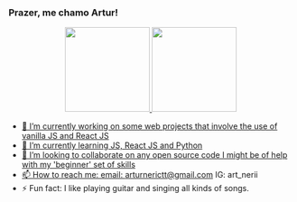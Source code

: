 ### Prazer, me chamo Artur!

<div align="center">
  <a href="https://github.com/Artur-Neri">
   <img height="150em" src="https://github-readme-stats.vercel.app/api/top-langs/?username=Artur-Neri&layout=compact&langs_count=7&theme=nightowl"/>
  <img height="150em" src="https://github-readme-stats.vercel.app/api?username=Artur-Neri&show_icons=true&theme=nightowl&include_all_commits=true&count_private=true"/>
  
</div>

- 🔭 I’m currently working on some web projects that involve the use of vanilla JS and React JS
- 🌱 I’m currently learning JS, React JS and Python
- 👯 I’m looking to collaborate on any open source code I might be of help with my 'beginner' set of skills
- 📫 How to reach me: 
  email: arturnerictt@gmail.com
  IG: art_nerii
- ⚡ Fun fact: I like playing guitar and singing all kinds of songs.
